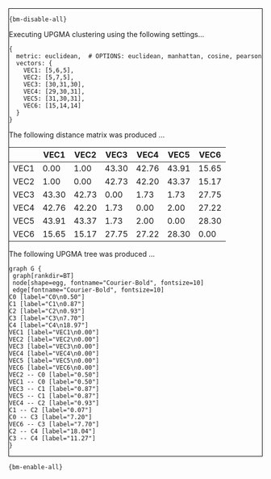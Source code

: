 <div style="border:1px solid black;">

`{bm-disable-all}`

Executing UPGMA clustering using the following settings...

```
{
  metric: euclidean,  # OPTIONS: euclidean, manhattan, cosine, pearson
  vectors: {
    VEC1: [5,6,5],
    VEC2: [5,7,5],
    VEC3: [30,31,30],
    VEC4: [29,30,31],
    VEC5: [31,30,31],
    VEC6: [15,14,14]
  }
}

```

The following distance matrix was produced ...

<table>
<thead><tr>
<th></th>
<th>VEC1</th>
<th>VEC2</th>
<th>VEC3</th>
<th>VEC4</th>
<th>VEC5</th>
<th>VEC6</th>
</tr></thead>
<tbody>
<tr>
<td>VEC1</td>
<td>0.00</td>
<td>1.00</td>
<td>43.30</td>
<td>42.76</td>
<td>43.91</td>
<td>15.65</td>
</tr>
<tr>
<td>VEC2</td>
<td>1.00</td>
<td>0.00</td>
<td>42.73</td>
<td>42.20</td>
<td>43.37</td>
<td>15.17</td>
</tr>
<tr>
<td>VEC3</td>
<td>43.30</td>
<td>42.73</td>
<td>0.00</td>
<td>1.73</td>
<td>1.73</td>
<td>27.75</td>
</tr>
<tr>
<td>VEC4</td>
<td>42.76</td>
<td>42.20</td>
<td>1.73</td>
<td>0.00</td>
<td>2.00</td>
<td>27.22</td>
</tr>
<tr>
<td>VEC5</td>
<td>43.91</td>
<td>43.37</td>
<td>1.73</td>
<td>2.00</td>
<td>0.00</td>
<td>28.30</td>
</tr>
<tr>
<td>VEC6</td>
<td>15.65</td>
<td>15.17</td>
<td>27.75</td>
<td>27.22</td>
<td>28.30</td>
<td>0.00</td>
</tr>
</tbody>
</table>

The following UPGMA tree was produced ...

```{dot}
graph G {
 graph[rankdir=BT]
 node[shape=egg, fontname="Courier-Bold", fontsize=10]
 edge[fontname="Courier-Bold", fontsize=10]
C0 [label="C0\n0.50"]
C1 [label="C1\n0.87"]
C2 [label="C2\n0.93"]
C3 [label="C3\n7.70"]
C4 [label="C4\n18.97"]
VEC1 [label="VEC1\n0.00"]
VEC2 [label="VEC2\n0.00"]
VEC3 [label="VEC3\n0.00"]
VEC4 [label="VEC4\n0.00"]
VEC5 [label="VEC5\n0.00"]
VEC6 [label="VEC6\n0.00"]
VEC2 -- C0 [label="0.50"]
VEC1 -- C0 [label="0.50"]
VEC3 -- C1 [label="0.87"]
VEC5 -- C1 [label="0.87"]
VEC4 -- C2 [label="0.93"]
C1 -- C2 [label="0.07"]
C0 -- C3 [label="7.20"]
VEC6 -- C3 [label="7.70"]
C2 -- C4 [label="18.04"]
C3 -- C4 [label="11.27"]
}
```

</div>

`{bm-enable-all}`

